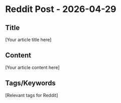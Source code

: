 # Reddit Post - 2026-04-29

## Title
[Your article title here]

## Content
[Your article content here]

## Tags/Keywords
[Relevant tags for Reddit]

